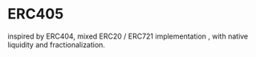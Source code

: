 # ERC405
inspired by ERC404, mixed ERC20 / ERC721 implementation ,  with native liquidity and fractionalization.
